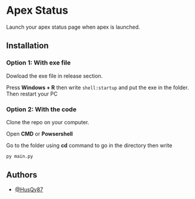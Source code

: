 
# Apex Status

Launch your apex status page when apex is launched. 


## Installation


### Option 1: With exe file

Dowload the exe file in release section.

Press **Windows + R** then write `shell:startup` and put the exe in the folder. Then restart your PC

### Option 2: With the code

Clone the repo on your computer.

Open **CMD** or **Powsershell** 

Go to the folder using **cd** command to go in the directory then write 
```bash
py main.py
```





    
## Authors

- [@HusQy87](https://github.com/HusQy87)

